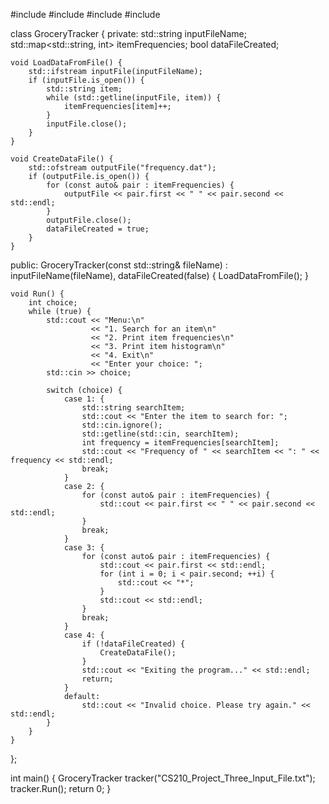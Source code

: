 #include <iostream>
#include <fstream>
#include <map>
#include <string>

class GroceryTracker {
private:
    std::string inputFileName;
    std::map<std::string, int> itemFrequencies;
    bool dataFileCreated;

    void LoadDataFromFile() {
        std::ifstream inputFile(inputFileName);
        if (inputFile.is_open()) {
            std::string item;
            while (std::getline(inputFile, item)) {
                itemFrequencies[item]++;
            }
            inputFile.close();
        }
    }

    void CreateDataFile() {
        std::ofstream outputFile("frequency.dat");
        if (outputFile.is_open()) {
            for (const auto& pair : itemFrequencies) {
                outputFile << pair.first << " " << pair.second << std::endl;
            }
            outputFile.close();
            dataFileCreated = true;
        }
    }

public:
    GroceryTracker(const std::string& fileName)
        : inputFileName(fileName), dataFileCreated(false) {
        LoadDataFromFile();
    }

    void Run() {
        int choice;
        while (true) {
            std::cout << "Menu:\n"
                      << "1. Search for an item\n"
                      << "2. Print item frequencies\n"
                      << "3. Print item histogram\n"
                      << "4. Exit\n"
                      << "Enter your choice: ";
            std::cin >> choice;

            switch (choice) {
                case 1: {
                    std::string searchItem;
                    std::cout << "Enter the item to search for: ";
                    std::cin.ignore();
                    std::getline(std::cin, searchItem);
                    int frequency = itemFrequencies[searchItem];
                    std::cout << "Frequency of " << searchItem << ": " << frequency << std::endl;
                    break;
                }
                case 2: {
                    for (const auto& pair : itemFrequencies) {
                        std::cout << pair.first << " " << pair.second << std::endl;
                    }
                    break;
                }
                case 3: {
                    for (const auto& pair : itemFrequencies) {
                        std::cout << pair.first << std::endl;
                        for (int i = 0; i < pair.second; ++i) {
                            std::cout << "*";
                        }
                        std::cout << std::endl;
                    }
                    break;
                }
                case 4: {
                    if (!dataFileCreated) {
                        CreateDataFile();
                    }
                    std::cout << "Exiting the program..." << std::endl;
                    return;
                }
                default:
                    std::cout << "Invalid choice. Please try again." << std::endl;
            }
        }
    }
};

int main() {
    GroceryTracker tracker("CS210_Project_Three_Input_File.txt");
    tracker.Run();
    return 0;
}
